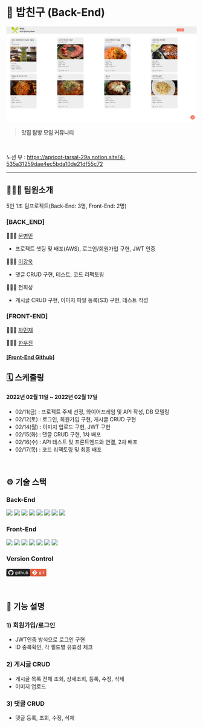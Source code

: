 # 👀 밥친구 (Back-End)
![img_2.png](img_2.png)


>**맛집 탐방 모임 커뮤니티**

<br />   

노션 뷰 : https://apricot-tarsal-29a.notion.site/4-535a31259dae4ec5bda10de21df55c72

---

🧑🏻‍💻 팀원소개
---
5인 1조 팀프로젝트(Back-End: 3명, Front-End: 2명)
### [BACK_END] 
🧑🏻‍💻 [문병민](https://github.com/qudalsrnt3x) <br/>

- 프로젝트 셋팅 및 배포(AWS), 로그인/회원가입 구현, JWT 인증

🧑🏻‍💻 [이강욱](https://github.com/Kanguk1) <br/>

- 댓글 CRUD 구현, 테스트, 코드 리팩토링

🧑🏻‍💻 전희성 

- 게시글 CRUD 구현, 이미지 파일 등록(S3) 구현, 테스트 작성

### [FRONT-END] 
🧑🏻‍💻 [차민재](https://github.com/letminjae) <br/>

🧑🏻‍💻 [한우진](https://github.com/han-woo-jin)

#### [\[Front-End Github\]](https://github.com/youHaveToDo/FE_interfereOfLove)

## 🗓 스케줄링
#### 2022년 02월 11일 ~ 2022년 02월 17일

- 02/11(금) : 프로젝트 주제 선정, 와이어프레임 및 API 작성, DB 모델링
- 02/12(토) : 로그인, 회원가입 구현, 게시글 CRUD 구현
- 02/14(월) : 이미지 업로드 구현, JWT 구현
- 02/15(화) : 댓글 CRUD 구현, 1차 배포
- 02/16(수) : API 테스트 및 프론트엔드와 연결, 2차 배포
- 02/17(목) : 코드 리팩토링 및 최종 배포

<br />

## ⚙️ 기술 스택

### Back-End

<div>
  <img src="https://img.shields.io/badge/JAVA-007396?style=for-the-badge&logo=java&logoColor=white">
  <img src="https://img.shields.io/badge/Spring-6DB33F?style=for-the-badge&logo=Spring&logoColor=white">
  <img src="https://img.shields.io/badge/Springboot-6DB33F?style=for-the-badge&logo=Springboot&logoColor=white">
  <img src="https://img.shields.io/badge/gradle-02303A?style=for-the-badge&logo=gradle&logoColor=white">
  <img src="https://img.shields.io/badge/mysql-4479A1?style=for-the-badge&logo=mysql&logoColor=white">
  <img src="https://img.shields.io/badge/swagger-85EA2D?style=for-the-badge&logo=swagger&logoColor=black">
  <img src="https://img.shields.io/badge/aws-232F3E?style=for-the-badge&logo=AmazonAWS&logoColor=white">
  <img src="https://img.shields.io/badge/github-181717?style=for-the-badge&logo=github&logoColor=white">

</div>  

### Front-End

<div>
  <img src="https://img.shields.io/badge/javascript-F7DF1E?style=for-the-badge&logo=javascript&logoColor=black">
  <img src="https://img.shields.io/badge/react-61DAFB?style=for-the-badge&logo=react&logoColor=black">
  <img src="https://img.shields.io/badge/html-E34F26?style=for-the-badge&logo=html5&logoColor=white">
  <img src="https://img.shields.io/badge/css-1572B6?style=for-the-badge&logo=css3&logoColor=white">
  <img src="https://img.shields.io/badge/figma-F24E1E?style=for-the-badge&logo=figma&logoColor=black">
  <img src="https://img.shields.io/badge/aws-232F3E?style=for-the-badge&logo=AmazonAWS&logoColor=white">
  <img src="https://img.shields.io/badge/github-181717?style=for-the-badge&logo=github&logoColor=white">  

</div>

### Version Control

![img.png](img.png)![img_1.png](img_1.png)


<br />


 🔑 기능 설명
---
### 1) 회원가입/로그인

- JWT인증 방식으로 로그인 구현
- ID 중복확인, 각 필드별 유효성 체크

### 2) 게시글 CRUD

- 게시글 목록 전체 조회, 상세조회, 등록, 수정, 삭제
- 이미지 업로드

### 3) 댓글 CRUD

- 댓글 등록, 조회, 수정, 삭제

<br />

